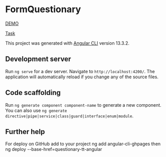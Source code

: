 # FormQuestionary

[DEMO](https://nadiyahr.github.io/angular-questionary/)

[Task](https://docs.google.com/document/d/1L0UMjgyIpQHyS8FdBaXoaYTERDQKyP4z/edit?usp=sharing&ouid=1150592304399118113913&rtpof=true&sd=true)

This project was generated with [Angular CLI](https://github.com/angular/angular-cli) version 13.3.2.

## Development server

Run `ng serve` for a dev server. Navigate to `http://localhost:4200/`. The application will automatically reload if you change any of the source files.

## Code scaffolding

Run `ng generate component component-name` to generate a new component. You can also use `ng generate directive|pipe|service|class|guard|interface|enum|module`.

## Further help

For deploy on GitHub add to your project
ng add angular-cli-ghpages
then
ng deploy --base-href=questionary-tt-angular
